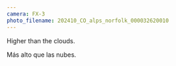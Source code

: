 ```yaml
---
camera: FX-3
photo_filename: 202410_CO_alps_norfolk_000032620010
---
```


Higher than the clouds.

Más alto que las nubes.

